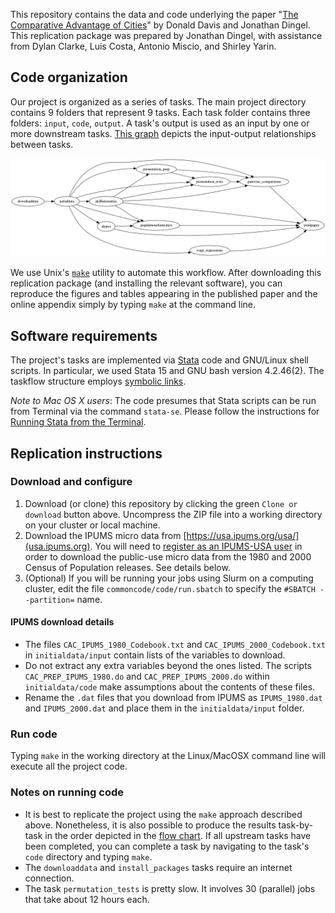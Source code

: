 This repository contains the data and code underlying the paper "[The Comparative Advantage of Cities](http://faculty.chicagobooth.edu/jonathan.dingel/)" by Donald Davis and Jonathan Dingel.
This replication package was prepared by Jonathan Dingel, with assistance from Dylan Clarke, Luis Costa, Antonio Miscio, and Shirley Yarin.

## Code organization

Our project is organized as a series of tasks.
The main project directory contains 9 folders that represent 9 tasks.
Each task folder contains three folders: `input`, `code`, `output`.
A task's output is used as an input by one or more downstream tasks.
[This graph](task_flow.png) depicts the input-output relationships between tasks.

![task-flow graph](task_flow.png)

We use Unix's [`make`](https://www.gnu.org/software/make/manual/) utility to automate this workflow.
After downloading this replication package (and installing the relevant software), you can reproduce the figures and tables appearing in the published paper and the online appendix simply by typing `make` at the command line.

## Software requirements
The project's tasks are implemented via [Stata](http://www.stata.com) code and GNU/Linux shell scripts.
In particular, we used Stata 15 and GNU bash version 4.2.46(2).
The taskflow structure employs [symbolic links](https://en.wikipedia.org/wiki/Symbolic_link).

_Note to Mac OS X users_: 
The code presumes that Stata scripts can be run from Terminal via the command `stata-se`.
Please follow the instructions for [Running Stata from the Terminal](https://www.stata.com/support/faqs/mac/advanced-topics/#startup).


## Replication instructions

### Download and configure

1. Download (or clone) this repository by clicking the green `Clone or download` button above.
Uncompress the ZIP file into a working directory on your cluster or local machine.
2. Download the IPUMS micro data from [https://usa.ipums.org/usa/](usa.ipums.org). 
You will need to [register as an IPUMS-USA user](https://usa.ipums.org/usa/doc.shtml) 
in order to download the public-use micro data from the 1980 and 2000 Census of Population releases.
See details below.
3. (Optional) If you will be running your jobs using Slurm on a computing cluster, edit the file `commoncode/code/run.sbatch` to specify the `#SBATCH --partition=` name.

#### IPUMS download details

- The files `CAC_IPUMS_1980_Codebook.txt` and `CAC_IPUMS_2000_Codebook.txt` in `initialdata/input` contain lists of the variables to download.
- Do not extract any extra variables beyond the ones listed. The scripts `CAC_PREP_IPUMS_1980.do` and `CAC_PREP_IPUMS_2000.do` within `initialdata/code` make assumptions about the contents of these files.
- Rename the `.dat` files that you download from IPUMS as `IPUMS_1980.dat` and `IPUMS_2000.dat` and place them in the `initialdata/input` folder.

### Run code

Typing `make` in the working directory at the Linux/MacOSX command line will execute all the project code.

### Notes on running code
- It is best to replicate the project using the `make` approach described above.
Nonetheless, it is also possible to produce the results task-by-task in the order depicted in the [flow chart](task_flow.png).
If all upstream tasks have been completed, you can complete a task by navigating to the task's `code` directory and typing `make`.
- The `downloaddata` and `install_packages` tasks require an internet connection.
- The task `permutation_tests` is pretty slow. It involves 30 (parallel) jobs that take about 12 hours each.
